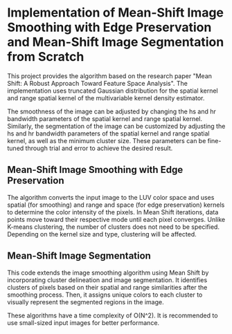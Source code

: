 # Implementation of Mean-Shift Image Smoothing with Edge Preservation and Mean-Shift Image Segmentation from Scratch

This project provides the algorithm based on the research paper "Mean Shift: A Robust Approach Toward Feature Space Analysis". The implementation uses truncated Gaussian distribution for the spatial kernel and range spatial kernel of the multivariable kernel density estimator.

The smoothness of the image can be adjusted by changing the hs and hr bandwidth parameters of the spatial kernel and range spatial kernel. Similarly, the segmentation of the image can be customized by adjusting the hs and hr bandwidth parameters of the spatial kernel and range spatial kernel, as well as the minimum cluster size. These parameters can be fine-tuned through trial and error to achieve the desired result.

## Mean-Shift Image Smoothing with Edge Preservation

The algorithm converts the input image to the LUV color space and uses spatial (for smoothing) and range and space (for edge preservation) kernels to determine the color intensity of the pixels. In Mean Shift iterations, data points move toward their respective mode until each pixel converges. Unlike K-means clustering, the number of clusters does not need to be specified. Depending on the kernel size and type, clustering will be affected.

## Mean-Shift Image Segmentation
This code extends the image smoothing algorithm using Mean Shift by incorporating cluster delineation and image segmentation. It identifies clusters of pixels based on their spatial and range similarities after the smoothing process. Then, it assigns unique colors to each cluster to visually represent the segmented regions in the image.

These algorithms have a time complexity of O(N^2). It is recommended to use small-sized input images for better performance.
